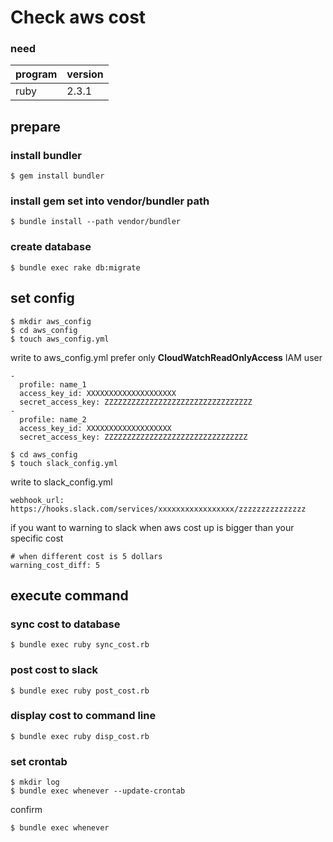 # Check aws cost

### need

| program | version |
|-----|-----|
| ruby | 2.3.1 |

## prepare

### install bundler

```
$ gem install bundler
```

### install gem set into vendor/bundler path

```
$ bundle install --path vendor/bundler
```

### create database

```
$ bundle exec rake db:migrate
```

## set config

```
$ mkdir aws_config
$ cd aws_config
$ touch aws_config.yml
```

write to aws_config.yml
prefer only **CloudWatchReadOnlyAccess** IAM user
```
-
  profile: name_1
  access_key_id: XXXXXXXXXXXXXXXXXXXX
  secret_access_key: ZZZZZZZZZZZZZZZZZZZZZZZZZZZZZZZZZ
-
  profile: name_2
  access_key_id: XXXXXXXXXXXXXXXXXXX
  secret_access_key: ZZZZZZZZZZZZZZZZZZZZZZZZZZZZZZZZ
```

```
$ cd aws_config
$ touch slack_config.yml
```

write to slack_config.yml
```
webhook_url: https://hooks.slack.com/services/xxxxxxxxxxxxxxxxx/zzzzzzzzzzzzzzz
```

if you want to warning to slack when aws cost up is bigger than your specific cost
```
# when different cost is 5 dollars
warning_cost_diff: 5
```

## execute command

### sync cost to database

```
$ bundle exec ruby sync_cost.rb
```

### post cost to slack

```
$ bundle exec ruby post_cost.rb
```

### display cost to command line

```
$ bundle exec ruby disp_cost.rb
```

### set crontab

```
$ mkdir log
$ bundle exec whenever --update-crontab
```

confirm

```
$ bundle exec whenever
```
